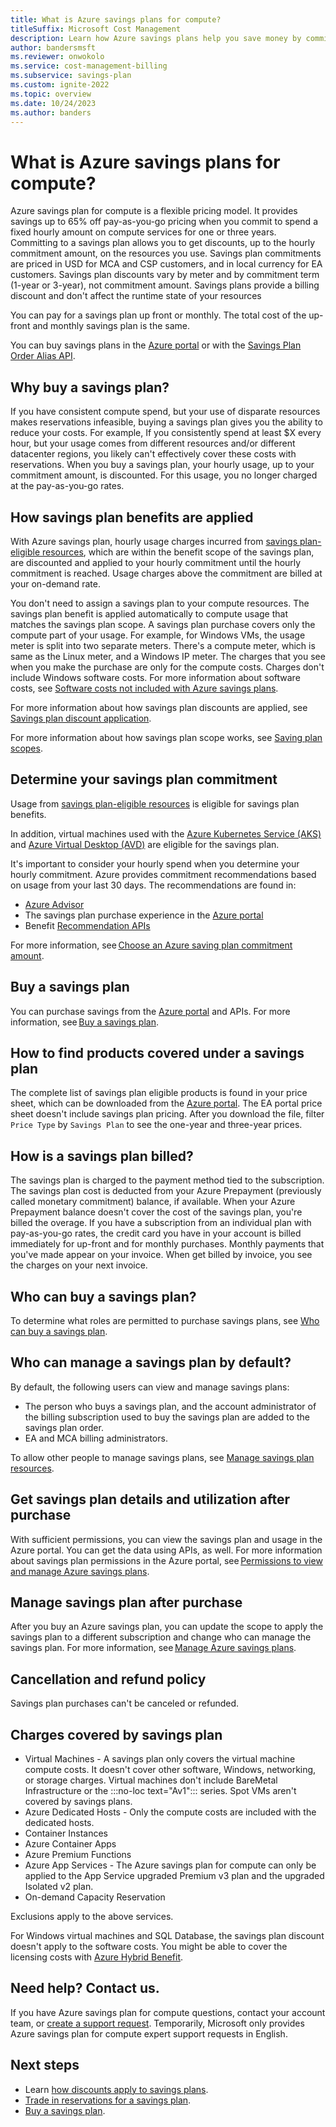 ```yaml
---
title: What is Azure savings plans for compute?
titleSuffix: Microsoft Cost Management
description: Learn how Azure savings plans help you save money by committing an hourly spend for one-year or three-year plan for Azure compute resources.
author: bandersmsft
ms.reviewer: onwokolo
ms.service: cost-management-billing
ms.subservice: savings-plan
ms.custom: ignite-2022
ms.topic: overview
ms.date: 10/24/2023
ms.author: banders
---
```


# What is Azure savings plans for compute?

Azure savings plan for compute is a flexible pricing model. It provides savings up to 65% off pay-as-you-go pricing when you commit to spend a fixed hourly amount on compute services for one or three years. Committing to a savings plan allows you to get discounts, up to the hourly commitment amount, on the resources you use. Savings plan commitments are priced in USD for MCA and CSP customers, and in local currency for EA customers. Savings plan discounts vary by meter and by commitment term (1-year or 3-year), not commitment amount. Savings plans provide a billing discount and don't affect the runtime state of your resources

You can pay for a savings plan up front or monthly. The total cost of the up-front and monthly savings plan is the same.

You can buy savings plans in the [Azure portal](https://portal.azure.com/) or with the [Savings Plan Order Alias API](/rest/api/billingbenefits/savings-plan-order-alias).

## Why buy a savings plan?

If you have consistent compute spend, but your use of disparate resources makes reservations infeasible, buying a savings plan gives you the ability to reduce your costs. For example, If you consistently spend at least $X every hour, but your usage comes from different resources and/or different datacenter regions, you likely can't effectively cover these costs with reservations. When you buy a savings plan, your hourly usage, up to your commitment amount, is discounted. For this usage, you no longer charged at the pay-as-you-go rates.

## How savings plan benefits are applied

With Azure savings plan, hourly usage charges incurred from [savings plan-eligible resources](https://azure.microsoft.com/pricing/offers/savings-plan-compute/#how-it-works), which are within the benefit scope of the savings plan, are discounted and applied to your hourly commitment until the hourly commitment is reached. Usage charges above the commitment are billed at your on-demand rate.

You don't need to assign a savings plan to your compute resources. The savings plan benefit is applied automatically to compute usage that matches the savings plan scope. A savings plan purchase covers only the compute part of your usage. For example, for Windows VMs, the usage meter is split into two separate meters. There's a compute meter, which is same as the Linux meter, and a Windows IP meter. The charges that you see when you make the purchase are only for the compute costs. Charges don't include Windows software costs. For more information about software costs, see [Software costs not included with Azure savings plans](software-costs-not-included.md).

For more information about how savings plan discounts are applied, see [Savings plan discount application](discount-application.md).

For more information about how savings plan scope works, see [Saving plan scopes](scope-savings-plan.md).

## Determine your savings plan commitment

Usage from [savings plan-eligible resources](https://azure.microsoft.com/pricing/offers/savings-plan-compute/#how-it-works) is eligible for savings plan benefits.

In addition, virtual machines used with the [Azure Kubernetes Service (AKS)](https://azure.microsoft.com/products/kubernetes-service/) and [Azure Virtual Desktop (AVD)](https://azure.microsoft.com/products/virtual-desktop/) are eligible for the savings plan.

It's important to consider your hourly spend when you determine your hourly commitment. Azure provides commitment recommendations based on usage from your last 30 days. The recommendations are found in:

- [Azure Advisor](https://portal.azure.com/#view/Microsoft_Azure_Expert/AdvisorMenuBlade/%7E/score)
- The savings plan purchase experience in the [Azure portal](https://portal.azure.com/)
- Benefit [Recommendation APIs](/rest/api/cost-management/benefit-recommendations/list)

For more information, see [Choose an Azure saving plan commitment amount](choose-commitment-amount.md).

## Buy a savings plan

You can purchase savings from the [Azure portal](https://portal.azure.com/) and APIs. For more information, see [Buy a savings plan](buy-savings-plan.md).

## How to find products covered under a savings plan

The complete list of savings plan eligible products is found in your price sheet, which can be downloaded from the [Azure portal](https://portal.azure.com). The EA portal price sheet doesn't include savings plan pricing. After you download the file, filter `Price Type` by `Savings Plan` to see the one-year and three-year prices.

## How is a savings plan billed?

The savings plan is charged to the payment method tied to the subscription. The savings plan cost is deducted from your Azure Prepayment (previously called monetary commitment) balance, if available. When your Azure Prepayment balance doesn't cover the cost of the savings plan, you're billed the overage. If you have a subscription from an individual plan with pay-as-you-go rates, the credit card you have in your account is billed immediately for up-front and for monthly purchases. Monthly payments that you've made appear on your invoice. When get billed by invoice, you see the charges on your next invoice.

## Who can buy a savings plan?

To determine what roles are permitted to purchase savings plans, see [Who can buy a savings plan](buy-savings-plan.md#who-can-buy-a-savings-plan).

## Who can manage a savings plan by default?

By default, the following users can view and manage savings plans:

- The person who buys a savings plan, and the account administrator of the billing subscription used to buy the savings plan are added to the savings plan order.
- EA and MCA billing administrators.

To allow other people to manage savings plans, see [Manage savings plan resources](manage-savings-plan.md).

## Get savings plan details and utilization after purchase

With sufficient permissions, you can view the savings plan and usage in the Azure portal. You can get the data using APIs, as well. For more information about savings plan permissions in the Azure portal, see [Permissions to view and manage Azure savings plans](permission-view-manage.md).

## Manage savings plan after purchase

After you buy an Azure savings plan, you can update the scope to apply the savings plan to a different subscription and change who can manage the savings plan. For more information, see [Manage Azure savings plans](manage-savings-plan.md).

## Cancellation and refund policy

Savings plan purchases can't be canceled or refunded.

## Charges covered by savings plan

- Virtual Machines - A savings plan only covers the virtual machine compute costs. It doesn't cover other software, Windows, networking, or storage charges. Virtual machines don't include BareMetal Infrastructure or the :::no-loc text="Av1"::: series. Spot VMs aren't covered by savings plans.
- Azure Dedicated Hosts - Only the compute costs are included with the dedicated hosts.
- Container Instances
- Azure Container Apps
- Azure Premium Functions
- Azure App Services - The Azure savings plan for compute can only be applied to the App Service upgraded Premium v3 plan and the upgraded Isolated v2 plan.
- On-demand Capacity Reservation

Exclusions apply to the above services.

For Windows virtual machines and SQL Database, the savings plan discount doesn't apply to the software costs. You might be able to cover the licensing costs with [Azure Hybrid Benefit](https://azure.microsoft.com/pricing/hybrid-benefit/).

## Need help? Contact us.

If you have Azure savings plan for compute questions, contact your account team, or [create a support request](https://portal.azure.com/#blade/Microsoft_Azure_Support/HelpAndSupportBlade/newsupportrequest). Temporarily, Microsoft only provides Azure savings plan for compute expert support requests in English.

## Next steps

- Learn [how discounts apply to savings plans](discount-application.md).
- [Trade in reservations for a savings plan](reservation-trade-in.md).
- [Buy a savings plan](buy-savings-plan.md).